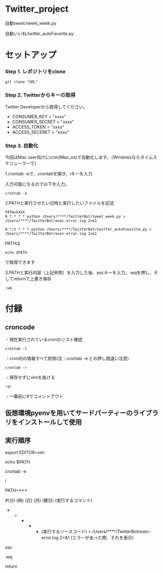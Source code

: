 # Twitter_project

自動tweet:tweet_week.py

自動いいね:twitter_autoFavorite.py

# セットアップ


### Step 1. レポジトリをclone
```
git clone "URL"
```
### Step 2. Twitterからキーの取得

Twitter Developerから取得してください。

- CONSUMER_KEY = "xxxx"
- CONSUMER_SECRET = "xxxx"
- ACCESS_TOKEN = "xxxx"
- ACCESS_SECERET = "xxxx"

### Step 3. 自動化

今回はMac user向けにcron(Mac_os)で自動化します。（Windowsならタイムスケジューラーで）

1.crontab -eで、crontabを開き、iキーを入力

入力可能になるので以下を入力。
```
crontab -e
```
2.PATHと実行させたい日時と実行したいファイルを記述
```
PATH=XXXX
0 7 * * * python /Users/****/TwitterBot/tweet_week.py > /Users/****/TwitterBot/exec-error.log 2>&1

0 */1 * * * python /Users/****/TwitterBot/twitter_autoFavorite.py > /Users/****/TwitterBot/exec-error.log 2>&1
```
PATHは
```
echo $PATH
```
で取得できます

3.PATHと実行内容（上記参照）を入力した後、escキーを入力。:wqを押し、そしてreturnで上書き保存
```
:wq
```

# 付録

## croncode

・現在実行されているcronのリスト確認
```
crontab -l
```
・cron内の情報すべて削除(注：crontab -e との押し間違い注意)
```
crontab -r
```
・保存せずにvimを抜ける
```
:q!
```
・一番前に#でコメントアウト

## 仮想環境pyenvを用いてサードパーティーのライブラリをインストールして使用

## 実行順序

export EDITOR=vim

echo $PATH

crontab -e

i

PATH=***

#(分) (時) (日) (月) (曜日)  (実行するコマンド)

* * * * * (実行するソースコード) > /Users/****/TwitterBot/exec-error.log 2>&1 (エラーがあった際、それを表示)

esc

:wq

return

